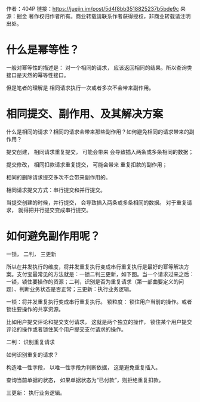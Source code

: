 
作者：404P
链接：https://juejin.im/post/5d4f8bb3518825237b5bde9c
来源：掘金
著作权归作者所有。商业转载请联系作者获得授权，非商业转载请注明出处。


# 什么是幂等性？


一般对幂等性的描述是：
对一个相同的请求， 应该返回相同的结果。所以查询类接口是天然的幂等性接口。

但是笔者的理解是
相同请求执行一次或者多次不会带来副作用。


# 相同提交、副作用、及其解决方案


什么是相同的请求？相同的请求会带来那些副作用？如何避免相同的请求带来的副作用？

提交创建， 相同请求重复提交， 可能会带来  会导致插入两条或多条相同的数据；


提交修改， 相同扣款请求重复提交， 可能会带来 重复扣款的副作用；

相同的删除请求提交多次不会带来副作用的。

相同请求提交方式：串行提交和并行提交。

当提交创建的时候，并行提交， 会导致插入两条或多条相同的数据。
对于重复请求， 就得把并行提交变成串行提交。


# 如何避免副作用呢？

一锁， 二判， 三更新

所以在并发执行的维度，将并发重复执行变成串行重复执行是最好的幂等解决方案。支付宝最常见的方法就是：一锁二判三更新，如下图。当一个请求过来之后：一锁，锁住要操作的资源；二判，识别是否为重复请求（第一部曲要定义的问题）、判断业务状态是否正常；三更新：执行业务逻辑。

一锁：将并发重复执行变成串行重复执行。
锁粒度： 锁住用户当前的操作。或者锁住要操作的共享资源。

比如用户提交评论和提交支付请求， 这就是两个独立的操作， 锁住某个用户提交评论的操作或者锁住某个用户提交支付请求的操作。



二判： 识别重复请求

如何识别重复的请求？ 

构造唯一性字段， 以唯一性字段为判断依据， 这是避免重复插入。

查询当前单据的状态， 如果单据状态为“已付款”，则拒绝重复扣款。



三更新： 执行业务逻辑。




